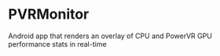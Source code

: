 PVRMonitor
==========

Android app that renders an overlay of CPU and PowerVR GPU performance stats in real-time
